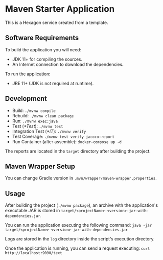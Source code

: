 
Maven Starter Application
=========================
This is a Hexagon service created from a template.

Software Requirements
---------------------
To build the application you will need:
* JDK 11+ for compiling the sources.
* An Internet connection to download the dependencies.

To run the application:
* JRE 11+ (JDK is not required at runtime).

Development
-----------
* Build: `./mvnw compile`
* Rebuild: `./mvnw clean package`
* Run: `./mvnw exec:java`
* Test (*\*Test*): `./mvnw test`
* Integration Test (*\*IT*): `./mvnw verify`
* Test Coverage: `./mvnw test verify jacoco:report`
* Run Container (after assemble): `docker-compose up -d`

The reports are located in the `target` directory after building the project.

Maven Wrapper Setup
-------------------
You can change Gradle version in `.mvn/wrapper/maven-wrapper.properties`.

Usage
-----
After building the project (`./mvnw package`), an archive with the application's executable JAR is
stored in `target/<projectName>-<version>-jar-with-dependencies.jar`.

You can run the application executing the following command:
`java -jar target/<projectName>-<version>-jar-with-dependencies.jar`

Logs are stored in the `log` directory inside the script's execution directory.

Once the application is running, you can send a request executing:
`curl http://localhost:9090/text`

